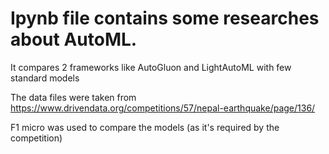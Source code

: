 # Ipynb file contains some researches about AutoML. 

It compares 2 frameworks like AutoGluon and LightAutoML with few standard models

The data files were taken from https://www.drivendata.org/competitions/57/nepal-earthquake/page/136/

F1 micro was used to compare the models (as it's required by the competition)
